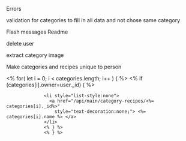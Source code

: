 Errors

validation for categories to fill in all data and not chose same category

Flash messages
Readme 

delete user

extract category image

Make categories and recipes unique to person


<% for( let i = 0; i < categories.length; i++ ) { %>
                    <% if (categories[i].owner=user._id) { %>
                     
                    
                  <li style="list-style:none">
                    <a href="/api/main/category-recipes/<%= categories[i]._id%>"
                      style="text-decoration:none;"> <%= categories[i].name %> </a>
                  </li>
                  <% } %>
                  <% } %> 